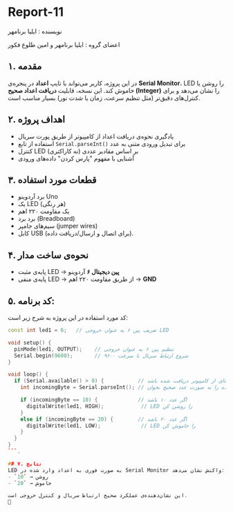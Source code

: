 # Report-11
نویسنده : ایلیا برنامهر 

اعضای گروه : ایلیا برنامهر و امین طلوع فکور
## ۱. مقدمه  
در این پروژه، کاربر می‌تواند با تایپ **اعداد** در پنجره‌ی **Serial Monitor**، LED را روشن یا خاموش کند. این نسخه، قابلیت **دریافت اعداد صحیح (Integer)** را نشان می‌دهد و برای کنترل‌های دقیق‌تر (مثل تنظیم سرعت، زمان یا شدت نور) بسیار مناسب است.

## ۲. اهداف پروژه  
- یادگیری نحوه‌ی دریافت اعداد از کامپیوتر از طریق پورت سریال  
- استفاده از تابع `Serial.parseInt()` برای تبدیل ورودی متنی به عدد  
- کنترل LED بر اساس مقادیر عددی (نه کاراکتری)  
- آشنایی با مفهوم "پارس کردن" داده‌های ورودی

## ۳. قطعات مورد استفاده  
- برد آردوینو Uno  
- یک LED (هر رنگی)  
- یک مقاومت ۲۲۰ اهم  
- برد برد (Breadboard)  
- سیم‌های جامپر (jumper wires)  
- کابل USB (برای اتصال و ارسال/دریافت داده).

## ۴. نحوه‌ی ساخت مدار  
- پایه‌ی مثبت LED → **پین دیجیتال ۶** آردوینو  
- پایه‌ی منفی LED → از طریق مقاومت ۲۲۰ اهم → **GND**

## ۵. کد برنامه: 
کد مورد استفاده در این پروژه به شرح زیر است:

```cpp
const int led1 = 6;   // تعریف پین ۶ به عنوان خروجی LED

void setup() {
  pinMode(led1, OUTPUT);    // تنظیم پین ۶ به عنوان خروجی
  Serial.begin(9600);       // شروع ارتباط سریال با سرعت ۹۶۰۰
}

void loop() {
  if (Serial.available() > 0) {           // اگر داده‌ای از کامپیوتر دریافت شده باشد
    int incomingByte = Serial.parseInt(); // داده را به صورت عدد صحیح بخوان

    if (incomingByte == 10) {             // اگر عدد ۱۰ باشد
      digitalWrite(led1, HIGH);            // LED را روشن کن
    }
    else if (incomingByte == 20) {        // اگر عدد ۲۰ باشد
      digitalWrite(led1, LOW);             // LED را خاموش کن
    }
  }
}
```.

## ۷. نتایج  
LED به صورت فوری به اعداد وارد شده در Serial Monitor واکنش نشان می‌دهد:
- `10` → روشن
- `20` → خاموش

این نشان‌دهنده‌ی عملکرد صحیح ارتباط سریال و کنترل خروجی است.
🔢
